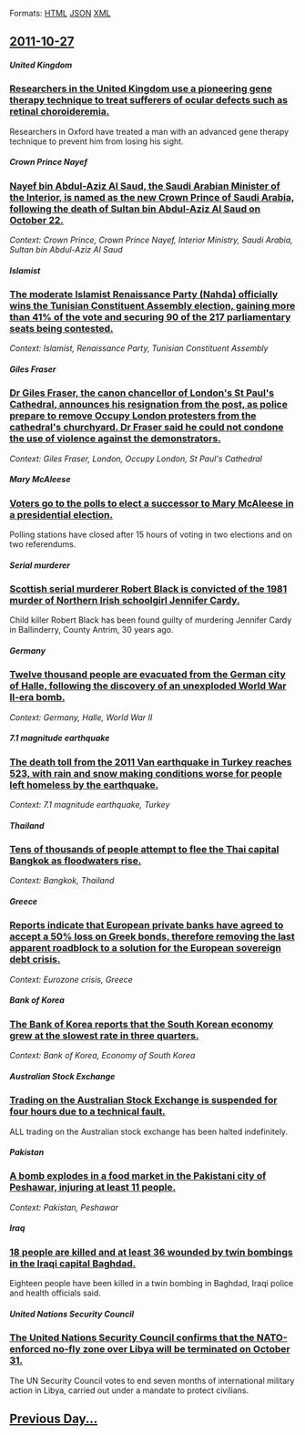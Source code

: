 
Formats: [HTML](2011/10/27/index.html)  [JSON](2011/10/27/index.json)  [XML](2011/10/27/index.xml)  

## [2011-10-27](/news/2011/10/27/index.md)

##### United Kingdom
### [Researchers in the United Kingdom use a pioneering gene therapy technique to treat sufferers of ocular defects such as retinal choroideremia. ](/news/2011/10/27/researchers-in-the-united-kingdom-use-a-pioneering-gene-therapy-technique-to-treat-sufferers-of-ocular-defects-such-as-retinal-choroideremia.md)
Researchers in Oxford have treated a man with an advanced gene therapy technique to prevent him from losing his sight.

##### Crown Prince Nayef
### [Nayef bin Abdul-Aziz Al Saud, the Saudi Arabian Minister of the Interior, is named as the new Crown Prince of Saudi Arabia, following the death of Sultan bin Abdul-Aziz Al Saud on October 22. ](/news/2011/10/27/nayef-bin-abdul-aziz-al-saud-the-saudi-arabian-minister-of-the-interior-is-named-as-the-new-crown-prince-of-saudi-arabia-following-the-de.md)
_Context: Crown Prince, Crown Prince Nayef, Interior Ministry, Saudi Arabia, Sultan bin Abdul-Aziz Al Saud_

##### Islamist
### [The moderate Islamist Renaissance Party (Nahda) officially wins the Tunisian Constituent Assembly election, gaining more than 41% of the vote and securing 90 of the 217 parliamentary seats being contested. ](/news/2011/10/27/the-moderate-islamist-renaissance-party-nahda-officially-wins-the-tunisian-constituent-assembly-election-gaining-more-than-41-of-the-vot.md)
_Context: Islamist, Renaissance Party, Tunisian Constituent Assembly_

##### Giles Fraser
### [Dr Giles Fraser, the canon chancellor of London's St Paul's Cathedral, announces his resignation from the post, as police prepare to remove Occupy London protesters from the cathedral's churchyard. Dr Fraser said he could not condone the use of violence against the demonstrators. ](/news/2011/10/27/dr-giles-fraser-the-canon-chancellor-of-london-s-st-paul-s-cathedral-announces-his-resignation-from-the-post-as-police-prepare-to-remove.md)
_Context: Giles Fraser, London, Occupy London, St Paul's Cathedral_

##### Mary McAleese
### [Voters go to the polls to elect a successor to Mary McAleese in a presidential election. ](/news/2011/10/27/voters-go-to-the-polls-to-elect-a-successor-to-mary-mcaleese-in-a-presidential-election.md)
Polling stations have closed after 15 hours of voting in two elections and on two referendums.

##### Serial murderer
### [Scottish serial murderer Robert Black is convicted of the 1981 murder of Northern Irish schoolgirl Jennifer Cardy. ](/news/2011/10/27/scottish-serial-murderer-robert-black-is-convicted-of-the-1981-murder-of-northern-irish-schoolgirl-jennifer-cardy.md)
Child killer Robert Black has been found guilty of murdering Jennifer Cardy in Ballinderry, County Antrim, 30 years ago.

##### Germany
### [Twelve thousand people are evacuated from the German city of Halle, following the discovery of an unexploded World War II-era bomb. ](/news/2011/10/27/twelve-thousand-people-are-evacuated-from-the-german-city-of-halle-following-the-discovery-of-an-unexploded-world-war-ii-era-bomb.md)
_Context: Germany, Halle, World War II_

##### 7.1 magnitude earthquake
### [The death toll from the 2011 Van earthquake in Turkey reaches 523, with rain and snow making conditions worse for people left homeless by the earthquake. ](/news/2011/10/27/the-death-toll-from-the-2011-van-earthquake-in-turkey-reaches-523-with-rain-and-snow-making-conditions-worse-for-people-left-homeless-by-th.md)
_Context: 7.1 magnitude earthquake, Turkey_

##### Thailand
### [Tens of thousands of people attempt to flee the Thai capital Bangkok as floodwaters rise. ](/news/2011/10/27/tens-of-thousands-of-people-attempt-to-flee-the-thai-capital-bangkok-as-floodwaters-rise.md)
_Context: Bangkok, Thailand_

##### Greece
### [Reports indicate that European private banks have agreed to accept a 50% loss on Greek bonds, therefore removing the last apparent roadblock to a solution for the European sovereign debt crisis. ](/news/2011/10/27/reports-indicate-that-european-private-banks-have-agreed-to-accept-a-50-loss-on-greek-bonds-therefore-removing-the-last-apparent-roadblock.md)
_Context: Eurozone crisis, Greece_

##### Bank of Korea
### [The Bank of Korea reports that the South Korean economy grew at the slowest rate in three quarters. ](/news/2011/10/27/the-bank-of-korea-reports-that-the-south-korean-economy-grew-at-the-slowest-rate-in-three-quarters.md)
_Context: Bank of Korea, Economy of South Korea_

##### Australian Stock Exchange
### [Trading on the Australian Stock Exchange is suspended for four hours due to a technical fault. ](/news/2011/10/27/trading-on-the-australian-stock-exchange-is-suspended-for-four-hours-due-to-a-technical-fault.md)
ALL trading on the Australian stock exchange has been halted indefinitely.

##### Pakistan
### [A bomb explodes in a food market in the Pakistani city of Peshawar, injuring at least 11 people. ](/news/2011/10/27/a-bomb-explodes-in-a-food-market-in-the-pakistani-city-of-peshawar-injuring-at-least-11-people.md)
_Context: Pakistan, Peshawar_

##### Iraq
### [18 people are killed and at least 36 wounded by twin bombings in the Iraqi capital Baghdad. ](/news/2011/10/27/18-people-are-killed-and-at-least-36-wounded-by-twin-bombings-in-the-iraqi-capital-baghdad.md)
Eighteen people have been killed in a twin bombing in Baghdad, Iraqi police and health officials said.

##### United Nations Security Council
### [The United Nations Security Council confirms that the NATO-enforced no-fly zone over Libya will be terminated on October 31. ](/news/2011/10/27/the-united-nations-security-council-confirms-that-the-nato-enforced-no-fly-zone-over-libya-will-be-terminated-on-october-31.md)
The UN Security Council votes to end seven months of international military action in Libya, carried out under a mandate to protect civilians.

## [Previous Day...](/news/2011/10/26/index.md)

